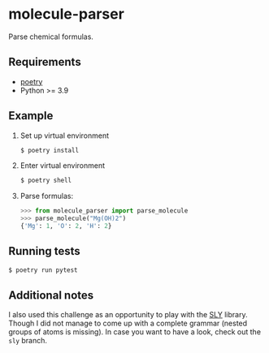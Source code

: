 # molecule-parser
Parse chemical formulas.

## Requirements
- [poetry](https://python-poetry.org/docs/#installation)
- Python >= 3.9

## Example
1. Set up virtual environment

   ```sh
   $ poetry install
   ```
3. Enter virtual environment

   ```sh
   $ poetry shell
   ```
5. Parse formulas:
    ```python
    >>> from molecule_parser import parse_molecule
    >>> parse_molecule("Mg(OH)2")
    {'Mg': 1, 'O': 2, 'H': 2}
    ```
    
## Running tests
```sh
$ poetry run pytest
```

## Additional notes
I also used this challenge as an opportunity to play with the [SLY](https://github.com/dabeaz/sly) library.
Though I did not manage to come up with a complete grammar (nested groups of atoms is missing).
In case you want to have a look, check out the `sly` branch.
